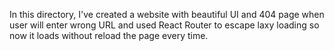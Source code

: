 In this directory, I've created a website with beautiful UI and 404 page when user will enter wrong URL and used React Router to escape laxy loading so now it loads without reload the page every time.
